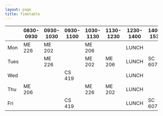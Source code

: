 ```yaml
---
layout: page
title: Timetable
---
```


|      	| 0830-0930 	| 0930-1030 	| 0930-1100 	| 1030-1130 	| 1130-1230 	| 1230-1400 	| 1400-1530 	| 1400-1700 	| 1730-1900 	|
|------	|-----------	|-----------	|-----------	|-----------	|-----------	|-----------	|-----------	|-----------	|-----------	|
| Mon  	| ME 226    	| ME 202    	|           	| ME 206    	|           	| LUNCH     	|           	| ME 218    	|           	|
| Tues 	|           	| ME 226    	|           	| ME 202    	| ME 206    	| LUNCH     	| SC 607    	|           	| MA 214    	|
| Wed  	|           	|           	| CS 419    	|           	|           	| LUNCH     	|           	| ME 213    	| MA 214     	|
| Thu  	| ME 206    	|           	|           	| ME 226    	| ME 202    	| LUNCH     	|           	| ME 224    	|           	|
| Fri  	|           	|           	| CS 419    	|           	|           	| LUNCH     	| SC 607    	|           	| MA 214    	|

